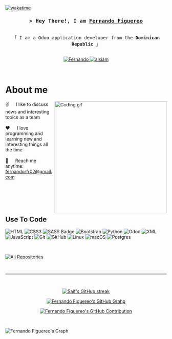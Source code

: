 
[![wakatime](https://wakatime.com/badge/user/b1054938-ab9b-4a18-9590-bc9af7dae849.svg)](https://wakatime.com/@b1054938-ab9b-4a18-9590-bc9af7dae849)

<!-- Intro  -->
<h3 align="center">
        <samp>&gt; Hey There!, I am
                <b><a target="_blank" href="https://www.linkedin.com/in/fernandorfr02//">Fernando Figuereo</a></b>
        </samp>
</h3>


<p align="center"> 
  <samp>
    <br>
    「 I am a Odoo application developer from the <b>Dominican Republic</b> 」
    <br>
    <br>
  </samp>
</p>

<p align="center">
 <a href="https://www.linkedin.com/in/fernandorfr02/" target="_blank">
  <img src="https://img.shields.io/badge/LinkedIn-0077B5?style=for-the-badge&logo=linkedin&logoColor=white" alt="Fernando"/>
 </a>
 <a href="https://instagram.com/fernanfig" target="_blank">
  <img src="https://img.shields.io/badge/Instagram-fe4164?style=for-the-badge&logo=instagram&logoColor=white" alt="alsiam" />
 </a> 
</p>
<br />

<!-- About Section -->
 # About me
 
<p>
 <img align="right" width="350" src="/assets/programmer.gif" alt="Coding gif" />
  
 ✌️ &emsp; I like to discuss news and interesting topics as a team<br/><br/>
 ❤️ &emsp; I love programming and learning new and interesting things all the time<br/><br/>
 📧 &emsp; Reach me anytime: fernandorfr02@gmail.com<br/><br/>

</p>

<br/>
<br/>
<br/>

## Use To Code

![HTML](https://img.shields.io/badge/HTML5-E34F26?style=for-the-badge&logo=html5&logoColor=white)
![CSS3](https://img.shields.io/badge/CSS3-1572B6?style=for-the-badge&logo=css3&logoColor=white)
![SASS Badge](https://img.shields.io/badge/Sass-CC6699?style=for-the-badge&logo=sass&logoColor=white)
![Bootstrap](https://img.shields.io/badge/Bootstrap-563D7C?style=for-the-badge&logo=bootstrap&logoColor=white)
![Python](https://img.shields.io/badge/python-3670A0?style=for-the-badge&logo=python&logoColor=ffdd54)
![Odoo](https://img.shields.io/badge/Odoo-9F2B68?style=for-the-badge&logo=odoo&logoColor=white)
![XML](https://img.shields.io/badge/Xml-593D88?style=for-the-badge&logo=xml&logoColor=white)
![JavaScript](https://img.shields.io/badge/javascript-%23323330.svg?style=for-the-badge&logo=javascript&logoColor=%23F7DF1E)
![Git](https://img.shields.io/badge/Git-F05032?style=for-the-badge&logo=git&logoColor=white)
![GitHub](https://img.shields.io/badge/github-%23121011.svg?style=for-the-badge&logo=github&logoColor=white)
![Linux](https://img.shields.io/badge/Linux-FCC624?style=for-the-badge&logo=linux&logoColor=black)
![macOS](https://img.shields.io/badge/mac%20os-000000?style=for-the-badge&logo=macos&logoColor=F0F0F0)
![Postgres](https://img.shields.io/badge/postgres-%23316192.svg?style=for-the-badge&logo=postgresql&logoColor=white)

<br/>

<p align="left">
  <a href="https://github.com/fernando-pcg?tab=repositories" target="_blank"><img alt="All Repositories" title="All Repositories" src="https://img.shields.io/badge/-All%20Repos-2962FF?style=for-the-badge&logo=koding&logoColor=white"/></a>
</p>

<br/>
<hr/>
<br/>

<p align="center">
  <a href="https://github.com/fernando-pcg">
    <img src="https://github-readme-streak-stats.herokuapp.com/?user=alsiam&theme=radical&border=7F3FBF&background=0D1117" alt="Saif's GitHub streak"/>
  </a>
</p>

<p align="center">
  <a href="https://github.com/fernando-pcg">
    <img src="https://github-profile-summary-cards.vercel.app/api/cards/profile-details?username=fernando-pcg&theme=radical&show_icons=true" alt="Fernando Figuereo's GitHub Grahp"/>
  </a>
</p>

<p align="center">
 
</p>

<p align="center">
<a href="https://github.com/fernando-pcg">
<img src="https://github-readme-stats-mu-nine.vercel.app/api?username=fernando-pcg&theme=radical&show_icons=true" alt="Fernando Figuereo's GitHub Contribution"/>
</a></p>
<!---<p align="center">
<a href="https://github.com/fernando-pcg"><img alt="Fernando Figuereo's Top Languages" src="https://denvercoder1-github-readme-stats.vercel.app/api/top-langs/?username=fernando-pcg&langs_count=8&layout=compact&theme=react&border_color=7F3FBF&bg_color=0D1117&title_color=F85D7F&icon_color=F8D866" height="192px" width="49.5%"/></a>
</a></p>--->

<br/>

![Fernando Figuereo's Graph](https://github-readme-activity-graph.vercel.app/graph?username=fernando-pcg&custom_title=Fernando%20Figuereo%27s%20GitHub%20Activity%20Graph&bg_color=0D1117&color=7F3FBF&line=7F3FBF&point=7F3FBF&area_color=FFFFFF&title_color=FFFFFF&area=true
)



